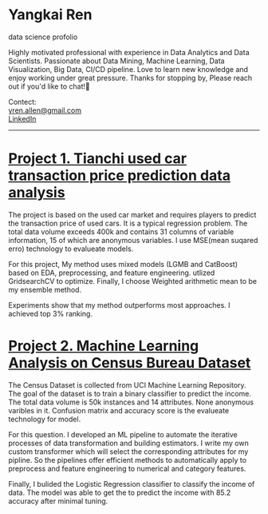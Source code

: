 # Yangkai Ren 
data science profolio       

Highly motivated professional with experience in Data Analytics and Data Scientists. Passionate about Data Mining, Machine Learning, Data Visualization, Big Data, CI/CD pipeline. Love to learn new knowledge and enjoy working under great pressure. Thanks for stopping by, Please reach out if you'd like to chat!👋

Contect:    
yren.allen@gmail.com    
[LinkedIn](https://www.linkedin.com/in/yangkai-ren-441b64145/)    
    
________________________________________________________________________________________________________________________________________________________________

# [Project 1. Tianchi used car transaction price prediction data analysis](https://github.com/YangkaiRen/used_car_DA)


The project is based on the used car market and requires players to predict the transaction price of used cars. It is a typical regression problem. The total data volume exceeds 400k and contains 31 columns of variable information, 15 of which are anonymous variables. I use MSE(mean suqared erro) technology to evalueate models.    

For this project, My method uses mixed models (LGMB and CatBoost) based on EDA, preprocessing, and feature engineering. utlized GridsearchCV to optimize. Finally, I choose Weighted arithmetic mean to be my ensemble method.  

Experiments show that my method outperforms most approaches. I achieved top 3% ranking.



# [Project 2. Machine Learning Analysis on Census Bureau Dataset](https://github.com/YangkaiRen/Census-Bureau)


The Census Dataset is collected from UCI Machine Learning Repository. The goal of the dataset is to train a binary classifier to predict the income. The total data volume is 50k instances and 14 attributes. None anonymous varibles in it.  Confusion matrix and accuracy score is the evalueate technology for model.

For this question. I developed an ML pipeline to automate the iterative processes of data transformation and building estimators. I write my own custom transformer which will select the corresponding attributes for my pipline. So the pipelines offer efficient methods to automatically apply to preprocess and feature engineering to numerical and category features. 

Finally, I bulided the Logistic Regression classifier to classify the income of data. The model was able to get the to predict the income with 85.2 accuracy after minimal tuning. 

  


